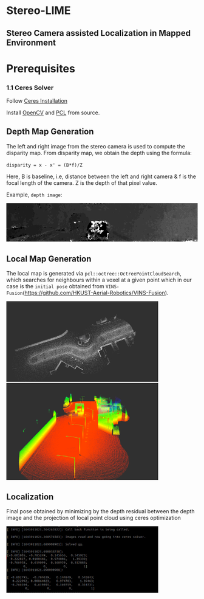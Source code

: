 # Stereo-LIME
## Stereo Camera assisted Localization in Mapped Environment

# Prerequisites
### 1.1 **Ceres Solver**
Follow [Ceres Installation](http://ceres-solver.org/installation.html)

Install [OpenCV](https://gist.github.com/Mahedi-61/804a663b449e4cdb31b5fea96bb9d561) and [PCL](https://pcl.readthedocs.io/projects/tutorials/en/master/) from source.

## Depth Map Generation

The left and right image from the stereo camera is used to compute the disparity map. From disparity map, we obtain the depth using the formula:

`disparity = x - x' = (B*f)/Z`

Here, B is baseline, i.e, distance between the left and right camera & f is the focal length of the camera. Z is the depth of that pixel value.

Example, `depth image`:

<img src="images/depth.png" alt="6" width="800"/>

## Local Map Generation

The local map is generated via `pcl::octree::OctreePointCloudSearch`, which searches for neighbours within a voxel at a given point which in our case is the `initial pose` obtained from `VINS-Fusion`(https://github.com/HKUST-Aerial-Robotics/VINS-Fusion).

<p float="left">
  <img src="images/local1.png" alt="1" width="400"/>
  <img src="images/local2.png" alt="1" width="400"/>
</p>

## Localization

Final pose obtained by minimizing by the depth residual between the depth image and the projection of local point cloud using ceres optimization
<p float = "left">
  <img src = "images/transformation.jpg" alt="localize" width="400" />
</p>

